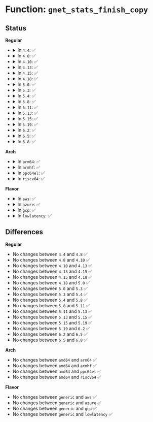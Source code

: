 # Function: <code>gnet_stats_finish_copy</code>

## Status
<b>Regular</b>
<ul>
<li>
<details>
<summary>In <code>4.4</code>: ✅</summary>

```c
int gnet_stats_finish_copy(struct gnet_dump *d);
```

**Collision:** Unique Global

**Inline:** No

**Transformation:** False

**Instances:**

```
In net/core/gen_stats.c (ffffffff8170f2e0)
Location: net/core/gen_stats.c:342
Inline: False
Direct callers:
  - net/sched/sch_api.c:tc_fill_tclass
  - net/sched/sch_api.c:tc_fill_qdisc
  - net/sched/act_api.c:tcf_action_copy_stats
```
**Symbols:**

```
ffffffff8170f2e0-ffffffff8170f399: gnet_stats_finish_copy (STB_GLOBAL)
```
</details>
</li>
<li>
<details>
<summary>In <code>4.8</code>: ✅</summary>

```c
int gnet_stats_finish_copy(struct gnet_dump *d);
```

**Collision:** Unique Global

**Inline:** No

**Transformation:** False

**Instances:**

```
In net/core/gen_stats.c (ffffffff81776b70)
Location: net/core/gen_stats.c:364
Inline: False
Direct callers:
  - net/sched/sch_api.c:tc_fill_tclass
  - net/sched/sch_api.c:tc_fill_qdisc
  - net/sched/act_api.c:tcf_action_copy_stats
```
**Symbols:**

```
ffffffff81776b70-ffffffff81776c3e: gnet_stats_finish_copy (STB_GLOBAL)
```
</details>
</li>
<li>
<details>
<summary>In <code>4.10</code>: ✅</summary>

```c
int gnet_stats_finish_copy(struct gnet_dump *d);
```

**Collision:** Unique Global

**Inline:** No

**Transformation:** False

**Instances:**

```
In net/core/gen_stats.c (ffffffff817a3ee0)
Location: net/core/gen_stats.c:362
Inline: False
Direct callers:
  - net/sched/sch_api.c:tc_fill_tclass
  - net/sched/sch_api.c:tc_fill_qdisc
  - net/sched/act_api.c:tcf_action_copy_stats
```
**Symbols:**

```
ffffffff817a3ee0-ffffffff817a3fae: gnet_stats_finish_copy (STB_GLOBAL)
```
</details>
</li>
<li>
<details>
<summary>In <code>4.13</code>: ✅</summary>

```c
int gnet_stats_finish_copy(struct gnet_dump *d);
```

**Collision:** Unique Global

**Inline:** No

**Transformation:** False

**Instances:**

```
In net/core/gen_stats.c (ffffffff817c2030)
Location: net/core/gen_stats.c:362
Inline: False
Direct callers:
  - net/sched/sch_api.c:tc_fill_tclass
  - net/sched/sch_api.c:tc_fill_qdisc
  - net/sched/act_api.c:tcf_action_copy_stats
```
**Symbols:**

```
ffffffff817c2030-ffffffff817c20fe: gnet_stats_finish_copy (STB_GLOBAL)
```
</details>
</li>
<li>
<details>
<summary>In <code>4.15</code>: ✅</summary>

```c
int gnet_stats_finish_copy(struct gnet_dump *d);
```

**Collision:** Unique Global

**Inline:** No

**Transformation:** False

**Instances:**

```
In net/core/gen_stats.c (ffffffff8183ba30)
Location: net/core/gen_stats.c:362
Inline: False
Direct callers:
  - net/sched/sch_api.c:tc_fill_tclass
  - net/sched/sch_api.c:tc_fill_qdisc
  - net/sched/act_api.c:tcf_action_copy_stats
```
**Symbols:**

```
ffffffff8183ba30-ffffffff8183bafe: gnet_stats_finish_copy (STB_GLOBAL)
```
</details>
</li>
<li>
<details>
<summary>In <code>4.18</code>: ✅</summary>

```c
int gnet_stats_finish_copy(struct gnet_dump *d);
```

**Collision:** Unique Global

**Inline:** No

**Transformation:** False

**Instances:**

```
In net/core/gen_stats.c (ffffffff818861b0)
Location: net/core/gen_stats.c:375
Inline: False
Direct callers:
  - net/sched/sch_api.c:tc_fill_tclass
  - net/sched/sch_api.c:tc_fill_qdisc
  - net/sched/act_api.c:tcf_action_copy_stats
```
**Symbols:**

```
ffffffff818861b0-ffffffff8188627e: gnet_stats_finish_copy (STB_GLOBAL)
```
</details>
</li>
<li>
<details>
<summary>In <code>5.0</code>: ✅</summary>

```c
int gnet_stats_finish_copy(struct gnet_dump *d);
```

**Collision:** Unique Global

**Inline:** No

**Transformation:** False

**Instances:**

```
In net/core/gen_stats.c (ffffffff818a6930)
Location: net/core/gen_stats.c:408
Inline: False
Direct callers:
  - net/sched/sch_api.c:tc_fill_tclass
  - net/sched/sch_api.c:tc_fill_qdisc
  - net/sched/act_api.c:tcf_action_copy_stats
```
**Symbols:**

```
ffffffff818a6930-ffffffff818a69fe: gnet_stats_finish_copy (STB_GLOBAL)
```
</details>
</li>
<li>
<details>
<summary>In <code>5.3</code>: ✅</summary>

```c
int gnet_stats_finish_copy(struct gnet_dump *d);
```

**Collision:** Unique Global

**Inline:** No

**Transformation:** False

**Instances:**

```
In net/core/gen_stats.c (ffffffff818f1da0)
Location: net/core/gen_stats.c:406
Inline: False
Direct callers:
  - net/sched/sch_api.c:tc_fill_tclass
  - net/sched/sch_api.c:tc_fill_qdisc
  - net/sched/act_api.c:tcf_action_copy_stats
```
**Symbols:**

```
ffffffff818f1da0-ffffffff818f1e6e: gnet_stats_finish_copy (STB_GLOBAL)
```
</details>
</li>
<li>
<details>
<summary>In <code>5.4</code>: ✅</summary>

```c
int gnet_stats_finish_copy(struct gnet_dump *d);
```

**Collision:** Unique Global

**Inline:** No

**Transformation:** False

**Instances:**

```
In net/core/gen_stats.c (ffffffff81923cf0)
Location: net/core/gen_stats.c:406
Inline: False
Direct callers:
  - net/sched/sch_api.c:tc_fill_tclass
  - net/sched/sch_api.c:tc_fill_qdisc
  - net/sched/act_api.c:tcf_action_copy_stats
```
**Symbols:**

```
ffffffff81923cf0-ffffffff81923dbe: gnet_stats_finish_copy (STB_GLOBAL)
```
</details>
</li>
<li>
<details>
<summary>In <code>5.8</code>: ✅</summary>

```c
int gnet_stats_finish_copy(struct gnet_dump *d);
```

**Collision:** Unique Global

**Inline:** No

**Transformation:** False

**Instances:**

```
In net/core/gen_stats.c (ffffffff819f7720)
Location: net/core/gen_stats.c:410
Inline: False
Direct callers:
  - net/sched/sch_api.c:tc_fill_tclass
  - net/sched/sch_api.c:tc_fill_qdisc
  - net/sched/act_api.c:tcf_action_copy_stats
```
**Symbols:**

```
ffffffff819f7720-ffffffff819f77f1: gnet_stats_finish_copy (STB_GLOBAL)
```
</details>
</li>
<li>
<details>
<summary>In <code>5.11</code>: ✅</summary>

```c
int gnet_stats_finish_copy(struct gnet_dump *d);
```

**Collision:** Unique Global

**Inline:** No

**Transformation:** False

**Instances:**

```
In net/core/gen_stats.c (ffffffff819f7190)
Location: net/core/gen_stats.c:410
Inline: False
Direct callers:
  - net/sched/sch_api.c:tc_fill_tclass
  - net/sched/sch_api.c:tc_fill_qdisc
  - net/sched/act_api.c:tcf_action_copy_stats
```
**Symbols:**

```
ffffffff819f7190-ffffffff819f7261: gnet_stats_finish_copy (STB_GLOBAL)
```
</details>
</li>
<li>
<details>
<summary>In <code>5.13</code>: ✅</summary>

```c
int gnet_stats_finish_copy(struct gnet_dump *d);
```

**Collision:** Unique Global

**Inline:** No

**Transformation:** False

**Instances:**

```
In net/core/gen_stats.c (ffffffff819dd320)
Location: net/core/gen_stats.c:410
Inline: False
Direct callers:
  - net/sched/sch_api.c:tc_fill_tclass
  - net/sched/sch_api.c:tc_fill_qdisc
  - net/sched/act_api.c:tcf_action_copy_stats
```
**Symbols:**

```
ffffffff819dd320-ffffffff819dd3e2: gnet_stats_finish_copy (STB_GLOBAL)
```
</details>
</li>
<li>
<details>
<summary>In <code>5.15</code>: ✅</summary>

```c
int gnet_stats_finish_copy(struct gnet_dump *d);
```

**Collision:** Unique Global

**Inline:** No

**Transformation:** False

**Instances:**

```
In net/core/gen_stats.c (ffffffff81a8d5b0)
Location: net/core/gen_stats.c:410
Inline: False
Direct callers:
  - net/sched/sch_api.c:tc_fill_tclass
  - net/sched/sch_api.c:tc_fill_qdisc
  - net/sched/act_api.c:tcf_action_copy_stats
```
**Symbols:**

```
ffffffff81a8d5b0-ffffffff81a8d672: gnet_stats_finish_copy (STB_GLOBAL)
```
</details>
</li>
<li>
<details>
<summary>In <code>5.19</code>: ✅</summary>

```c
int gnet_stats_finish_copy(struct gnet_dump *d);
```

**Collision:** Unique Global

**Inline:** No

**Transformation:** False

**Instances:**

```
In net/core/gen_stats.c (ffffffff81c02fb0)
Location: net/core/gen_stats.c:462
Inline: False
Direct callers:
  - net/sched/sch_api.c:tc_fill_tclass
  - net/sched/sch_api.c:tc_fill_qdisc
  - net/sched/act_api.c:tcf_action_copy_stats
```
**Symbols:**

```
ffffffff81c02fb0-ffffffff81c03081: gnet_stats_finish_copy (STB_GLOBAL)
```
</details>
</li>
<li>
<details>
<summary>In <code>6.2</code>: ✅</summary>

```c
int gnet_stats_finish_copy(struct gnet_dump *d);
```

**Collision:** Unique Global

**Inline:** No

**Transformation:** False

**Instances:**

```
In net/core/gen_stats.c (ffffffff81db2620)
Location: net/core/gen_stats.c:462
Inline: False
Direct callers:
  - net/sched/sch_api.c:tc_fill_tclass
  - net/sched/sch_api.c:tc_fill_qdisc
  - net/sched/act_api.c:tcf_action_copy_stats
```
**Symbols:**

```
ffffffff81db2620-ffffffff81db26f1: gnet_stats_finish_copy (STB_GLOBAL)
```
</details>
</li>
<li>
<details>
<summary>In <code>6.5</code>: ✅</summary>

```c
int gnet_stats_finish_copy(struct gnet_dump *d);
```

**Collision:** Unique Global

**Inline:** No

**Transformation:** False

**Instances:**

```
In net/core/gen_stats.c (ffffffff81e22bf0)
Location: net/core/gen_stats.c:462
Inline: False
Direct callers:
  - net/sched/sch_api.c:tc_fill_tclass
  - net/sched/sch_api.c:tc_fill_qdisc
  - net/sched/act_api.c:tcf_action_copy_stats
```
**Symbols:**

```
ffffffff81e22bf0-ffffffff81e22cc1: gnet_stats_finish_copy (STB_GLOBAL)
```
</details>
</li>
<li>
<details>
<summary>In <code>6.8</code>: ✅</summary>

```c
int gnet_stats_finish_copy(struct gnet_dump *d);
```

**Collision:** Unique Global

**Inline:** No

**Transformation:** False

**Instances:**

```
In net/core/gen_stats.c (ffffffff81ee0b30)
Location: net/core/gen_stats.c:462
Inline: False
Direct callers:
  - net/sched/sch_api.c:tc_fill_tclass
  - net/sched/sch_api.c:tc_fill_qdisc
  - net/sched/act_api.c:tcf_action_copy_stats
```
**Symbols:**

```
ffffffff81ee0b30-ffffffff81ee0c01: gnet_stats_finish_copy (STB_GLOBAL)
```
</details>
</li>
</ul>
<b>Arch</b>
<ul>
<li>
<details>
<summary>In <code>arm64</code>: ✅</summary>

```c
int gnet_stats_finish_copy(struct gnet_dump *d);
```

**Collision:** Unique Global

**Inline:** No

**Transformation:** False

**Instances:**

```
In net/core/gen_stats.c (ffff800010bbf450)
Location: net/core/gen_stats.c:406
Inline: False
Direct callers:
  - net/sched/sch_api.c:tc_fill_tclass
  - net/sched/sch_api.c:tc_fill_qdisc
  - net/sched/act_api.c:tcf_action_copy_stats
```
**Symbols:**

```
ffff800010bbf450-ffff800010bbf544: gnet_stats_finish_copy (STB_GLOBAL)
```
</details>
</li>
<li>
<details>
<summary>In <code>armhf</code>: ✅</summary>

```c
int gnet_stats_finish_copy(struct gnet_dump *d);
```

**Collision:** Unique Global

**Inline:** No

**Transformation:** False

**Instances:**

```
In net/core/gen_stats.c (c0cdaf00)
Location: net/core/gen_stats.c:406
Inline: False
Direct callers:
  - net/sched/sch_api.c:tc_fill_tclass
  - net/sched/sch_api.c:tc_fill_qdisc
  - net/sched/act_api.c:tcf_action_copy_stats
```
**Symbols:**

```
c0cdaf00-c0cdaff4: gnet_stats_finish_copy (STB_GLOBAL)
```
</details>
</li>
<li>
<details>
<summary>In <code>ppc64el</code>: ✅</summary>

```c
int gnet_stats_finish_copy(struct gnet_dump *d);
```

**Collision:** Unique Global

**Inline:** No

**Transformation:** False

**Instances:**

```
In net/core/gen_stats.c (c000000000c98740)
Location: net/core/gen_stats.c:406
Inline: False
Direct callers:
  - net/sched/sch_api.c:tc_fill_tclass
  - net/sched/sch_api.c:tc_fill_qdisc
  - net/sched/act_api.c:tcf_action_copy_stats
```
**Symbols:**

```
c000000000c98740-c000000000c98874: gnet_stats_finish_copy (STB_GLOBAL)
```
</details>
</li>
<li>
<details>
<summary>In <code>riscv64</code>: ✅</summary>

```c
int gnet_stats_finish_copy(struct gnet_dump *d);
```

**Collision:** Unique Global

**Inline:** No

**Transformation:** False

**Instances:**

```
In net/core/gen_stats.c (ffffffe00074cef4)
Location: net/core/gen_stats.c:406
Inline: False
Direct callers:
  - net/sched/sch_api.c:tc_fill_tclass
  - net/sched/sch_api.c:tc_fill_qdisc
  - net/sched/act_api.c:tcf_action_copy_stats
```
**Symbols:**

```
ffffffe00074cef4-ffffffe00074cf9e: gnet_stats_finish_copy (STB_GLOBAL)
```
</details>
</li>
</ul>
<b>Flavor</b>
<ul>
<li>
<details>
<summary>In <code>aws</code>: ✅</summary>

```c
int gnet_stats_finish_copy(struct gnet_dump *d);
```

**Collision:** Unique Global

**Inline:** No

**Transformation:** False

**Instances:**

```
In net/core/gen_stats.c (ffffffff818c3cf0)
Location: net/core/gen_stats.c:406
Inline: False
Direct callers:
  - net/sched/sch_api.c:tc_fill_tclass
  - net/sched/sch_api.c:tc_fill_qdisc
  - net/sched/act_api.c:tcf_action_copy_stats
```
**Symbols:**

```
ffffffff818c3cf0-ffffffff818c3dbe: gnet_stats_finish_copy (STB_GLOBAL)
```
</details>
</li>
<li>
<details>
<summary>In <code>azure</code>: ✅</summary>

```c
int gnet_stats_finish_copy(struct gnet_dump *d);
```

**Collision:** Unique Global

**Inline:** No

**Transformation:** False

**Instances:**

```
In net/core/gen_stats.c (ffffffff8187dc30)
Location: net/core/gen_stats.c:406
Inline: False
Direct callers:
  - net/sched/sch_api.c:tc_fill_tclass
  - net/sched/sch_api.c:tc_fill_qdisc
  - net/sched/act_api.c:tcf_action_copy_stats
```
**Symbols:**

```
ffffffff8187dc30-ffffffff8187dcfe: gnet_stats_finish_copy (STB_GLOBAL)
```
</details>
</li>
<li>
<details>
<summary>In <code>gcp</code>: ✅</summary>

```c
int gnet_stats_finish_copy(struct gnet_dump *d);
```

**Collision:** Unique Global

**Inline:** No

**Transformation:** False

**Instances:**

```
In net/core/gen_stats.c (ffffffff81914cf0)
Location: net/core/gen_stats.c:406
Inline: False
Direct callers:
  - net/sched/sch_api.c:tc_fill_tclass
  - net/sched/sch_api.c:tc_fill_qdisc
  - net/sched/act_api.c:tcf_action_copy_stats
```
**Symbols:**

```
ffffffff81914cf0-ffffffff81914dbe: gnet_stats_finish_copy (STB_GLOBAL)
```
</details>
</li>
<li>
<details>
<summary>In <code>lowlatency</code>: ✅</summary>

```c
int gnet_stats_finish_copy(struct gnet_dump *d);
```

**Collision:** Unique Global

**Inline:** No

**Transformation:** False

**Instances:**

```
In net/core/gen_stats.c (ffffffff81935ec0)
Location: net/core/gen_stats.c:406
Inline: False
Direct callers:
  - net/sched/sch_api.c:tc_fill_tclass
  - net/sched/sch_api.c:tc_fill_qdisc
  - net/sched/act_api.c:tcf_action_copy_stats
```
**Symbols:**

```
ffffffff81935ec0-ffffffff81935f8e: gnet_stats_finish_copy (STB_GLOBAL)
```
</details>
</li>
</ul>

## Differences
<b>Regular</b>
<ul>
<li>
No changes between <code>4.4</code> and <code>4.8</code> ✅
</li>
<li>
No changes between <code>4.8</code> and <code>4.10</code> ✅
</li>
<li>
No changes between <code>4.10</code> and <code>4.13</code> ✅
</li>
<li>
No changes between <code>4.13</code> and <code>4.15</code> ✅
</li>
<li>
No changes between <code>4.15</code> and <code>4.18</code> ✅
</li>
<li>
No changes between <code>4.18</code> and <code>5.0</code> ✅
</li>
<li>
No changes between <code>5.0</code> and <code>5.3</code> ✅
</li>
<li>
No changes between <code>5.3</code> and <code>5.4</code> ✅
</li>
<li>
No changes between <code>5.4</code> and <code>5.8</code> ✅
</li>
<li>
No changes between <code>5.8</code> and <code>5.11</code> ✅
</li>
<li>
No changes between <code>5.11</code> and <code>5.13</code> ✅
</li>
<li>
No changes between <code>5.13</code> and <code>5.15</code> ✅
</li>
<li>
No changes between <code>5.15</code> and <code>5.19</code> ✅
</li>
<li>
No changes between <code>5.19</code> and <code>6.2</code> ✅
</li>
<li>
No changes between <code>6.2</code> and <code>6.5</code> ✅
</li>
<li>
No changes between <code>6.5</code> and <code>6.8</code> ✅
</li>
</ul>
<b>Arch</b>
<ul>
<li>
No changes between <code>amd64</code> and <code>arm64</code> ✅
</li>
<li>
No changes between <code>amd64</code> and <code>armhf</code> ✅
</li>
<li>
No changes between <code>amd64</code> and <code>ppc64el</code> ✅
</li>
<li>
No changes between <code>amd64</code> and <code>riscv64</code> ✅
</li>
</ul>
<b>Flavor</b>
<ul>
<li>
No changes between <code>generic</code> and <code>aws</code> ✅
</li>
<li>
No changes between <code>generic</code> and <code>azure</code> ✅
</li>
<li>
No changes between <code>generic</code> and <code>gcp</code> ✅
</li>
<li>
No changes between <code>generic</code> and <code>lowlatency</code> ✅
</li>
</ul>
